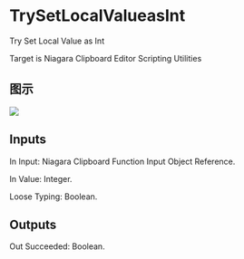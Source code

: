# TrySetLocalValueasInt

Try Set Local Value as Int

Target is Niagara Clipboard Editor Scripting Utilities

## 图示

![]($-20221218-19300183.png)

## Inputs

In Input: Niagara Clipboard Function Input Object Reference.

In Value: Integer.

Loose Typing: Boolean.  

## Outputs

Out Succeeded: Boolean.

